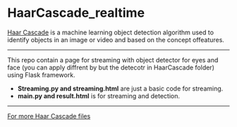 # HaarCascade_realtime

[Haar Cascade](https://docs.opencv.org/3.4/db/d28/tutorial_cascade_classifier.html) is a machine learning object detection algorithm used to identify objects in an image or video and based on the concept of ​​features.

--------

This repo contain a page for streaming with object detector for eyes and face (you can apply diffrent by but the detecotr in HaarCascade folder) using Flask framework.

- **Streaming.py and streaming.html** are just a basic code for streaming.
- **main.py and result.html** is for streaming and detection.

-----

[For more Haar Cascade files](https://github.com/opencv/opencv/tree/4.x/data/haarcascades)

